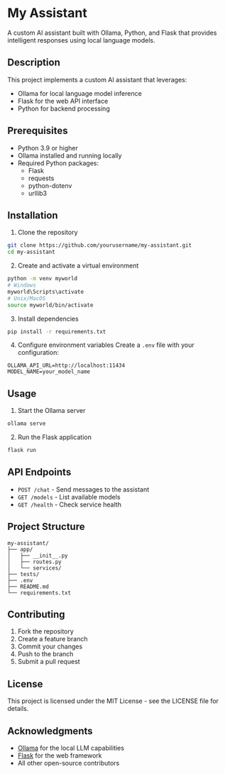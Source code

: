 # My Assistant

A custom AI assistant built with Ollama, Python, and Flask that provides intelligent responses using local language models.

## Description

This project implements a custom AI assistant that leverages:
- Ollama for local language model inference
- Flask for the web API interface
- Python for backend processing

## Prerequisites

- Python 3.9 or higher
- Ollama installed and running locally
- Required Python packages:
  - Flask
  - requests
  - python-dotenv
  - urllib3

## Installation

1. Clone the repository
```bash
git clone https://github.com/yourusername/my-assistant.git
cd my-assistant
```

2. Create and activate a virtual environment
```bash
python -m venv myworld
# Windows
myworld\Scripts\activate
# Unix/MacOS
source myworld/bin/activate
```

3. Install dependencies
```bash
pip install -r requirements.txt
```

4. Configure environment variables
Create a `.env` file with your configuration:
```env
OLLAMA_API_URL=http://localhost:11434
MODEL_NAME=your_model_name
```

## Usage

1. Start the Ollama server
```bash
ollama serve
```

2. Run the Flask application
```bash
flask run
```

## API Endpoints

- `POST /chat` - Send messages to the assistant
- `GET /models` - List available models
- `GET /health` - Check service health

## Project Structure

```
my-assistant/
├── app/
│   ├── __init__.py
│   ├── routes.py
│   └── services/
├── tests/
├── .env
├── README.md
└── requirements.txt
```

## Contributing

1. Fork the repository
2. Create a feature branch
3. Commit your changes
4. Push to the branch
5. Submit a pull request

## License

This project is licensed under the MIT License - see the LICENSE file for details.

## Acknowledgments

- [Ollama](https://ollama.ai/) for the local LLM capabilities
- [Flask](https://flask.palletsprojects.com/) for the web framework
- All other open-source contributors